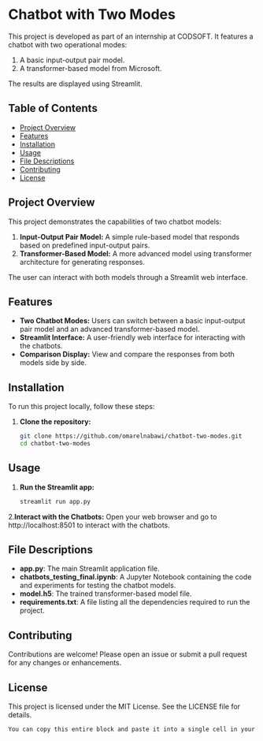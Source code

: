 # Chatbot with Two Modes

This project is developed as part of an internship at CODSOFT. It features a chatbot with two operational modes:
1. A basic input-output pair model.
2. A transformer-based model from Microsoft.

The results are displayed using Streamlit.

## Table of Contents
- [Project Overview](#project-overview)
- [Features](#features)
- [Installation](#installation)
- [Usage](#usage)
- [File Descriptions](#file-descriptions)
- [Contributing](#contributing)
- [License](#license)

## Project Overview
This project demonstrates the capabilities of two chatbot models:
1. **Input-Output Pair Model:** A simple rule-based model that responds based on predefined input-output pairs.
2. **Transformer-Based Model:** A more advanced model using transformer architecture for generating responses.

The user can interact with both models through a Streamlit web interface.

## Features
- **Two Chatbot Modes:** Users can switch between a basic input-output pair model and an advanced transformer-based model.
- **Streamlit Interface:** A user-friendly web interface for interacting with the chatbots.
- **Comparison Display:** View and compare the responses from both models side by side.

## Installation
To run this project locally, follow these steps:

1. **Clone the repository:**
   ```bash
   git clone https://github.com/omarelnabawi/chatbot-two-modes.git
   cd chatbot-two-modes
## Usage
1. **Run the Streamlit app:**
     ```bash
     streamlit run app.py
2.**Interact with the Chatbots:**
    Open your web browser and go to http://localhost:8501 to interact with the chatbots.
## File Descriptions
- **app.py**: The main Streamlit application file.
- **chatbots_testing_final.ipynb**: A Jupyter Notebook containing the code and experiments for testing the chatbot models.
- **model.h5**: The trained transformer-based model file.
- **requirements.txt**: A file listing all the dependencies required to run the project.
## Contributing
Contributions are welcome! Please open an issue or submit a pull request for any changes or enhancements.

## License
This project is licensed under the MIT License. See the LICENSE file for details.

```bash
You can copy this entire block and paste it into a single cell in your Jupyter Notebook or any text editor.


